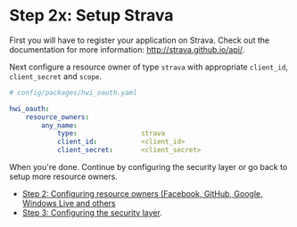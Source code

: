 Step 2x: Setup Strava
=====================
First you will have to register your application on Strava. Check out the
documentation for more information: http://strava.github.io/api/.

Next configure a resource owner of type `strava` with appropriate
`client_id`, `client_secret` and `scope`.

```yaml
# config/packages/hwi_oauth.yaml

hwi_oauth:
    resource_owners:
        any_name:
            type:                strava
            client_id:           <client_id>
            client_secret:       <client_secret>
```

When you're done. Continue by configuring the security layer or go back to
setup more resource owners.

- [Step 2: Configuring resource owners (Facebook, GitHub, Google, Windows Live and others](../2-configuring_resource_owners.md)
- [Step 3: Configuring the security layer](../3-configuring_the_security_layer.md).
